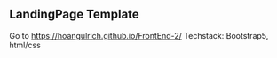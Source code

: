 ## LandingPage Template <br />
Go to https://hoangulrich.github.io/FrontEnd-2/
Techstack: Bootstrap5, html/css
